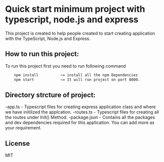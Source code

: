 # Quick start minimum project with typescript, node.js and express

This project is created to help people created to start creating application with the TypeScript, Node.js and Express.

## How to run this project:
To run this project first you need to run following command


```sh
    npm install          <= install all the npm Dependencies
    npm start            <= It will run project on port 8000. 
```

## Directory strcture of project:

-app.ts - Typescript files for creating express application class and where we have initilized the applcation.
-routes.ts - Typescript files for creating all the routes under Init() Method.
-package.json - Contains all the packages and dev dependencies required for this application. You can add more as your requirement.

## License

MIT


